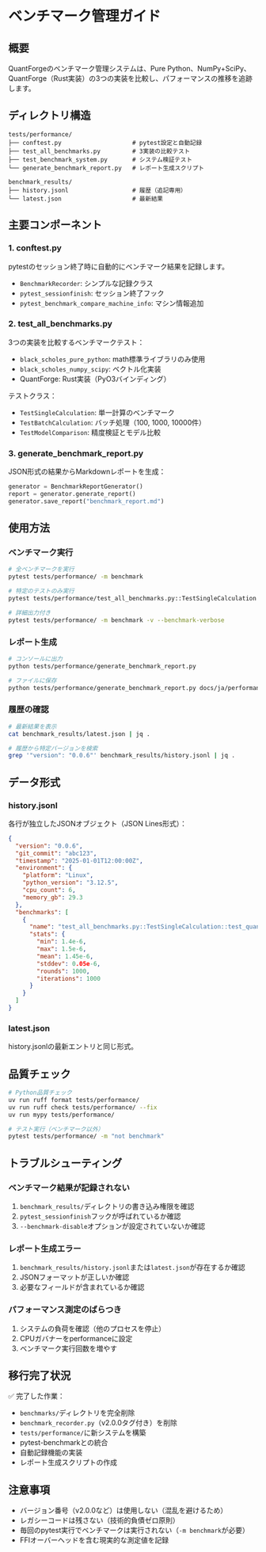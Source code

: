 # ベンチマーク管理ガイド

## 概要

QuantForgeのベンチマーク管理システムは、Pure Python、NumPy+SciPy、QuantForge（Rust実装）の3つの実装を比較し、パフォーマンスの推移を追跡します。

## ディレクトリ構造

```
tests/performance/
├── conftest.py                    # pytest設定と自動記録
├── test_all_benchmarks.py         # 3実装の比較テスト
├── test_benchmark_system.py       # システム検証テスト
└── generate_benchmark_report.py   # レポート生成スクリプト

benchmark_results/
├── history.jsonl                  # 履歴（追記専用）
└── latest.json                    # 最新結果
```

## 主要コンポーネント

### 1. conftest.py
pytestのセッション終了時に自動的にベンチマーク結果を記録します。

- `BenchmarkRecorder`: シンプルな記録クラス
- `pytest_sessionfinish`: セッション終了フック
- `pytest_benchmark_compare_machine_info`: マシン情報追加

### 2. test_all_benchmarks.py
3つの実装を比較するベンチマークテスト：

- `black_scholes_pure_python`: math標準ライブラリのみ使用
- `black_scholes_numpy_scipy`: ベクトル化実装
- QuantForge: Rust実装（PyO3バインディング）

テストクラス：
- `TestSingleCalculation`: 単一計算のベンチマーク
- `TestBatchCalculation`: バッチ処理（100, 1000, 10000件）
- `TestModelComparison`: 精度検証とモデル比較

### 3. generate_benchmark_report.py
JSON形式の結果からMarkdownレポートを生成：

```python
generator = BenchmarkReportGenerator()
report = generator.generate_report()
generator.save_report("benchmark_report.md")
```

## 使用方法

### ベンチマーク実行

```bash
# 全ベンチマークを実行
pytest tests/performance/ -m benchmark

# 特定のテストのみ実行
pytest tests/performance/test_all_benchmarks.py::TestSingleCalculation -m benchmark

# 詳細出力付き
pytest tests/performance/ -m benchmark -v --benchmark-verbose
```

### レポート生成

```bash
# コンソールに出力
python tests/performance/generate_benchmark_report.py

# ファイルに保存
python tests/performance/generate_benchmark_report.py docs/ja/performance/latest_benchmark.md
```

### 履歴の確認

```bash
# 最新結果を表示
cat benchmark_results/latest.json | jq .

# 履歴から特定バージョンを検索
grep '"version": "0.0.6"' benchmark_results/history.jsonl | jq .
```

## データ形式

### history.jsonl
各行が独立したJSONオブジェクト（JSON Lines形式）：

```json
{
  "version": "0.0.6",
  "git_commit": "abc123",
  "timestamp": "2025-01-01T12:00:00Z",
  "environment": {
    "platform": "Linux",
    "python_version": "3.12.5",
    "cpu_count": 6,
    "memory_gb": 29.3
  },
  "benchmarks": [
    {
      "name": "test_all_benchmarks.py::TestSingleCalculation::test_quantforge_single",
      "stats": {
        "min": 1.4e-6,
        "max": 1.5e-6,
        "mean": 1.45e-6,
        "stddev": 0.05e-6,
        "rounds": 1000,
        "iterations": 1000
      }
    }
  ]
}
```

### latest.json
history.jsonlの最新エントリと同じ形式。

## 品質チェック

```bash
# Python品質チェック
uv run ruff format tests/performance/
uv run ruff check tests/performance/ --fix
uv run mypy tests/performance/

# テスト実行（ベンチマーク以外）
pytest tests/performance/ -m "not benchmark"
```

## トラブルシューティング

### ベンチマーク結果が記録されない
1. `benchmark_results/`ディレクトリの書き込み権限を確認
2. `pytest_sessionfinish`フックが呼ばれているか確認
3. `--benchmark-disable`オプションが設定されていないか確認

### レポート生成エラー
1. `benchmark_results/history.jsonl`または`latest.json`が存在するか確認
2. JSONフォーマットが正しいか確認
3. 必要なフィールドが含まれているか確認

### パフォーマンス測定のばらつき
1. システムの負荷を確認（他のプロセスを停止）
2. CPUガバナーをperformanceに設定
3. ベンチマーク実行回数を増やす

## 移行完了状況

✅ 完了した作業：
- `benchmarks/`ディレクトリを完全削除
- `benchmark_recorder.py`（v2.0.0タグ付き）を削除
- `tests/performance/`に新システムを構築
- pytest-benchmarkとの統合
- 自動記録機能の実装
- レポート生成スクリプトの作成

## 注意事項

- バージョン番号（v2.0.0など）は使用しない（混乱を避けるため）
- レガシーコードは残さない（技術的負債ゼロ原則）
- 毎回のpytest実行でベンチマークは実行されない（`-m benchmark`が必要）
- FFIオーバーヘッドを含む現実的な測定値を記録